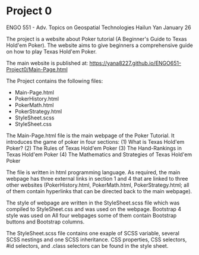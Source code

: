# Project 0

ENGO 551 - Adv. Topics on Geospatial Technologies
Hailun Yan
January 26


The project is a website about Poker tutorial (A Beginner's Guide to Texas Hold'em Poker). The website aims to give beginners a comprehensive guide on how to play Texas Hold'em Poker.

The main website is published at: https://yana8227.github.io/ENGO651-Project0/Main-Page.html

The Project contains the following files:
 - Main-Page.html
 - PokerHistory.html
 - PokerMath.html
 - PokerStrategy.html
 - StyleSheet.scss
 - StyleSheet.css



The Main-Page.html file is the main webpage of the Poker Tutorial. It introduces the game of poker in four sections: (1) What is Texas Hold'em Poker? (2) The Rules of Texas Hold'em Poker (3) The Hand-Rankings in Texas Hold'em Poker (4) The Mathematics and Strategies of Texas Hold'em Poker

The file is written in html programming language. As required, the main webpage has three external links in section 1 and 4 that are linked to three other websites (PokerHistory.html, PokerMath.html, PokerStrategy.html; all of them contain hyperlinks that can be directed back to the main webpage).

The style of webpage are written in the StyleSheet.scss file which was compiled to StyleSheet.css and was used on the webpage. Bootstrap 4 style was used on All four webpages some of them contain Bootstrap buttons and Bootstrap columns.

The StyleSheet.scss file contains one exaple of SCSS variable, several SCSS nestings and one SCSS inheritance. CSS properties, CSS selectors, #id selectors, and .class selectors can be found in the style sheet.

